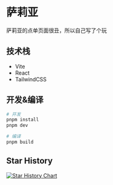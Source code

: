 # 萨莉亚

萨莉亚的点单页面很丑，所以自己写了个玩

## 技术栈

- Vite
- React
- TailwindCSS

## 开发&编译

```sh
# 开发
pnpm install
pnpm dev
```

```sh
# 编译
pnpm build
```

## Star History

[![Star History Chart](https://api.star-history.com/svg?repos=Cha-Shao/Saizeriya&type=Date)](https://star-history.com/#Cha-Shao/Saizeriya&Date)
